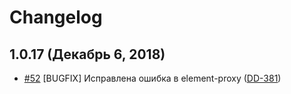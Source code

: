 # Changelog


## 1.0.17 (Декабрь 6, 2018)

- [#52](https://github.com/wheely/partners_wheely_com/pull/52) [BUGFIX] Исправлена ошибка в element-proxy ([DD-381](
https://wheely.atlassian.net/browse/DD-381))
